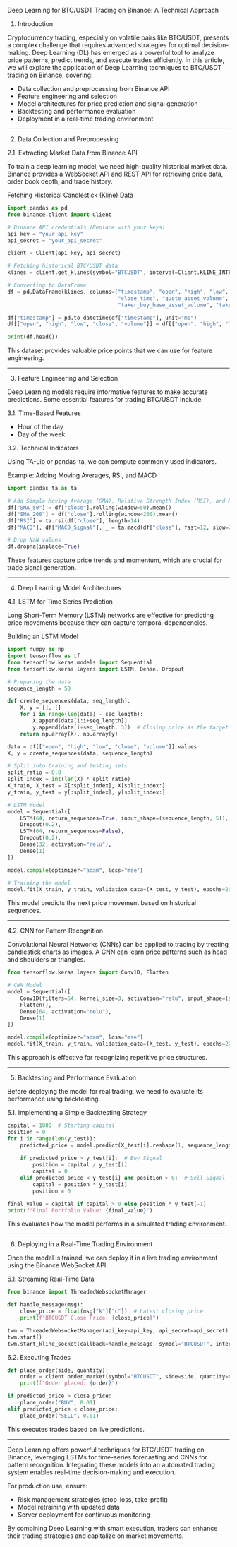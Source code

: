 Deep Learning for BTC/USDT Trading on Binance: A Technical Approach

1. Introduction

Cryptocurrency trading, especially on volatile pairs like BTC/USDT, presents a complex challenge that requires advanced strategies for optimal decision-making. Deep Learning (DL) has emerged as a powerful tool to analyze price patterns, predict trends, and execute trades efficiently. In this article, we will explore the application of Deep Learning techniques to BTC/USDT trading on Binance, covering:

- Data collection and preprocessing from Binance API
- Feature engineering and selection
- Model architectures for price prediction and signal generation
- Backtesting and performance evaluation
- Deployment in a real-time trading environment



---

2. Data Collection and Preprocessing

2.1. Extracting Market Data from Binance API

To train a deep learning model, we need high-quality historical market data. Binance provides a WebSocket API and REST API for retrieving price data, order book depth, and trade history.

Fetching Historical Candlestick (Kline) Data

```py
import pandas as pd
from binance.client import Client

# Binance API credentials (Replace with your keys)
api_key = "your_api_key"
api_secret = "your_api_secret"

client = Client(api_key, api_secret)

# Fetching historical BTC/USDT data
klines = client.get_klines(symbol="BTCUSDT", interval=Client.KLINE_INTERVAL_1MINUTE, limit=1000)

# Converting to DataFrame
df = pd.DataFrame(klines, columns=["timestamp", "open", "high", "low", "close", "volume",
                                   "close_time", "quote_asset_volume", "num_trades",
                                   "taker_buy_base_asset_volume", "taker_buy_quote_asset_volume", "ignore"])

df["timestamp"] = pd.to_datetime(df["timestamp"], unit="ms")
df[["open", "high", "low", "close", "volume"]] = df[["open", "high", "low", "close", "volume"]].astype(float)

print(df.head())
```

This dataset provides valuable price points that we can use for feature engineering.


---

3. Feature Engineering and Selection

Deep Learning models require informative features to make accurate predictions. Some essential features for trading BTC/USDT include:

3.1. Time-Based Features

- Hour of the day
- Day of the week


3.2. Technical Indicators

Using TA-Lib or pandas-ta, we can compute commonly used indicators.

Example: Adding Moving Averages, RSI, and MACD

```py
import pandas_ta as ta

# Add Simple Moving Average (SMA), Relative Strength Index (RSI), and MACD
df["SMA_50"] = df["close"].rolling(window=50).mean()
df["SMA_200"] = df["close"].rolling(window=200).mean()
df["RSI"] = ta.rsi(df["close"], length=14)
df["MACD"], df["MACD_Signal"], _ = ta.macd(df["close"], fast=12, slow=26, signal=9)

# Drop NaN values
df.dropna(inplace=True)
```

These features capture price trends and momentum, which are crucial for trade signal generation.


---

4. Deep Learning Model Architectures

4.1. LSTM for Time Series Prediction

Long Short-Term Memory (LSTM) networks are effective for predicting price movements because they can capture temporal dependencies.

Building an LSTM Model

```py
import numpy as np
import tensorflow as tf
from tensorflow.keras.models import Sequential
from tensorflow.keras.layers import LSTM, Dense, Dropout

# Preparing the data
sequence_length = 50

def create_sequences(data, seq_length):
    X, y = [], []
    for i in range(len(data) - seq_length):
        X.append(data[i:i+seq_length])
        y.append(data[i+seq_length, 3])  # Closing price as the target
    return np.array(X), np.array(y)

data = df[["open", "high", "low", "close", "volume"]].values
X, y = create_sequences(data, sequence_length)

# Split into training and testing sets
split_ratio = 0.8
split_index = int(len(X) * split_ratio)
X_train, X_test = X[:split_index], X[split_index:]
y_train, y_test = y[:split_index], y[split_index:]

# LSTM Model
model = Sequential([
    LSTM(64, return_sequences=True, input_shape=(sequence_length, 5)),
    Dropout(0.2),
    LSTM(64, return_sequences=False),
    Dropout(0.2),
    Dense(32, activation="relu"),
    Dense(1)
])

model.compile(optimizer="adam", loss="mse")

# Training the model
model.fit(X_train, y_train, validation_data=(X_test, y_test), epochs=20, batch_size=32)
```

This model predicts the next price movement based on historical sequences.


---

4.2. CNN for Pattern Recognition

Convolutional Neural Networks (CNNs) can be applied to trading by treating candlestick charts as images. A CNN can learn price patterns such as head and shoulders or triangles.

```py
from tensorflow.keras.layers import Conv1D, Flatten

# CNN Model
model = Sequential([
    Conv1D(filters=64, kernel_size=3, activation="relu", input_shape=(sequence_length, 5)),
    Flatten(),
    Dense(64, activation="relu"),
    Dense(1)
])

model.compile(optimizer="adam", loss="mse")
model.fit(X_train, y_train, validation_data=(X_test, y_test), epochs=20, batch_size=32)
```

This approach is effective for recognizing repetitive price structures.


---

5. Backtesting and Performance Evaluation

Before deploying the model for real trading, we need to evaluate its performance using backtesting.

5.1. Implementing a Simple Backtesting Strategy

```py
capital = 1000  # Starting capital
position = 0
for i in range(len(y_test)):
    predicted_price = model.predict(X_test[i].reshape(1, sequence_length, 5))[0][0]
    
    if predicted_price > y_test[i]:  # Buy Signal
        position = capital / y_test[i]
        capital = 0
    elif predicted_price < y_test[i] and position > 0:  # Sell Signal
        capital = position * y_test[i]
        position = 0

final_value = capital if capital > 0 else position * y_test[-1]
print(f"Final Portfolio Value: {final_value}")
```

This evaluates how the model performs in a simulated trading environment.


---

6. Deploying in a Real-Time Trading Environment

Once the model is trained, we can deploy it in a live trading environment using the Binance WebSocket API.

6.1. Streaming Real-Time Data

```py
from binance import ThreadedWebsocketManager

def handle_message(msg):
    close_price = float(msg["k"]["c"])  # Latest closing price
    print(f"BTCUSDT Close Price: {close_price}")

twm = ThreadedWebsocketManager(api_key=api_key, api_secret=api_secret)
twm.start()
twm.start_kline_socket(callback=handle_message, symbol="BTCUSDT", interval="1m")
```

6.2. Executing Trades

```py
def place_order(side, quantity):
    order = client.order_market(symbol="BTCUSDT", side=side, quantity=quantity)
    print(f"Order placed: {order}")

if predicted_price > close_price:
    place_order("BUY", 0.01)
elif predicted_price < close_price:
    place_order("SELL", 0.01)
```

This executes trades based on live predictions.


---

Deep Learning offers powerful techniques for BTC/USDT trading on Binance, leveraging LSTMs for time-series forecasting and CNNs for pattern recognition. Integrating these models into an automated trading system enables real-time decision-making and execution.

For production use, ensure:

- Risk management strategies (stop-loss, take-profit)
- Model retraining with updated data
- Server deployment for continuous monitoring


By combining Deep Learning with smart execution, traders can enhance their trading strategies and capitalize on market movements.


